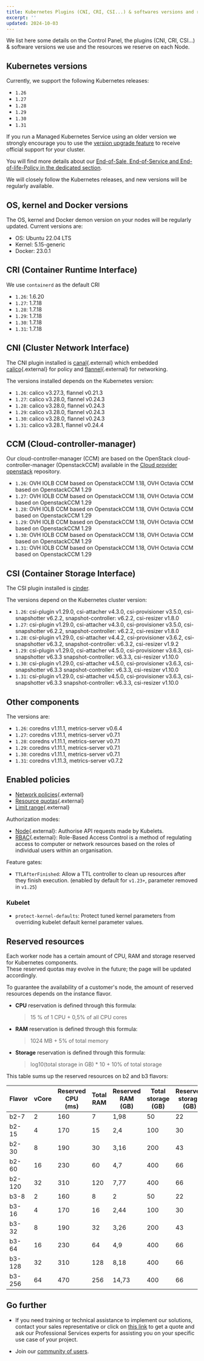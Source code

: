 ```yaml
---
title: Kubernetes Plugins (CNI, CRI, CSI...) & softwares versions and reserved resources
excerpt: ''
updated: 2024-10-03
---
```


We list here some details on the Control Panel, the plugins (CNI, CRI, CSI...) & software versions we use and the resources we reserve on each Node.

## Kubernetes versions

Currently, we support the following Kubernetes releases:

* `1.26`
* `1.27`
* `1.28`
* `1.29`
* `1.30`
* `1.31`

If you run a Managed Kubernetes Service using an older version we strongly encourage you to use the [version upgrade feature](/pages/public_cloud/containers_orchestration/managed_kubernetes/upgrading-kubernetes-version) to receive official support for your cluster.

You will find more details about our [End-of-Sale, End-of-Service and End-of-life-Policy in the dedicated section](/pages/public_cloud/containers_orchestration/managed_kubernetes/eos-eol-policies).

We will closely follow the Kubernetes releases, and new versions will be regularly available.

## OS, kernel and Docker versions

The OS, kernel and Docker demon version on your nodes will be regularly updated. Current versions are:

* OS: Ubuntu 22.04 LTS
* Kernel: 5.15-generic
* Docker: 23.0.1

## CRI (Container Runtime Interface)

We use `containerd` as the default CRI

* `1.26`: 1.6.20
* `1.27`: 1.7.18
* `1.28`: 1.7.18
* `1.29`: 1.7.18
* `1.30`: 1.7.18
* `1.31`: 1.7.18

## CNI (Cluster Network Interface)

The CNI plugin installed is [canal](https://github.com/projectcalico/canal){.external} which embedded [calico](https://github.com/projectcalico/calico){.external} for policy and [flannel](https://github.com/coreos/flannel/){.external} for networking.

The versions installed depends on the Kubernetes version:

* `1.26`: calico v3.27.3, flannel v0.21.3
* `1.27`: calico v3.28.0, flannel v0.24.3
* `1.28`: calico v3.28.0, flannel v0.24.3
* `1.29`: calico v3.28.0, flannel v0.24.3
* `1.30`: calico v3.28.0, flannel v0.24.3
* `1.31`: calico v3.28.1, flannel v0.24.4

## CCM (Cloud-controller-manager)

Our cloud-controller-manager (CCM) are based on the OpenStack cloud-controller-manager (OpenstackCCM) available in the [Cloud provider openstack](https://github.com/kubernetes/cloud-provider-openstack) repository.

* `1.26`: OVH IOLB CCM based on OpenstackCCM 1.18, OVH Octavia CCM based on OpenstackCCM 1.29
* `1.27`: OVH IOLB CCM based on OpenstackCCM 1.18, OVH Octavia CCM based on OpenstackCCM 1.29
* `1.28`: OVH IOLB CCM based on OpenstackCCM 1.18, OVH Octavia CCM based on OpenstackCCM 1.29
* `1.29`: OVH IOLB CCM based on OpenstackCCM 1.18, OVH Octavia CCM based on OpenstackCCM 1.29
* `1.30`: OVH IOLB CCM based on OpenstackCCM 1.18, OVH Octavia CCM based on OpenstackCCM 1.29
* `1.31`: OVH IOLB CCM based on OpenstackCCM 1.18, OVH Octavia CCM based on OpenstackCCM 1.29

## CSI (Container Storage Interface)

The CSI plugin installed is [cinder](https://github.com/kubernetes/cloud-provider-openstack).

The versions depend on the Kubernetes cluster version:

* `1.26`: csi-plugin v1.29.0, csi-attacher v4.3.0, csi-provisioner v3.5.0, csi-snapshotter v6.2.2, snapshot-controller: v6.2.2, csi-resizer v1.8.0
* `1.27`: csi-plugin v1.29.0, csi-attacher v4.3.0, csi-provisioner v3.5.0, csi-snapshotter v6.2.2, snapshot-controller: v6.2.2, csi-resizer v1.8.0
* `1.28`: csi-plugin v1.29.0, csi-attacher v4.4.2, csi-provisioner v3.6.2, csi-snapshotter v6.3.2, snapshot-controller: v6.3.2, csi-resizer v1.9.2
* `1.29`: csi-plugin v1.29.0, csi-attacher v4.5.0, csi-provisioner v3.6.3, csi-snapshotter v6.3.3 snapshot-controller: v6.3.3, csi-resizer v1.10.0
* `1.30`: csi-plugin v1.29.0, csi-attacher v4.5.0, csi-provisioner v3.6.3, csi-snapshotter v6.3.3 snapshot-controller: v6.3.3, csi-resizer v1.10.0
* `1.31`: csi-plugin v1.29.0, csi-attacher v4.5.0, csi-provisioner v3.6.3, csi-snapshotter v6.3.3 snapshot-controller: v6.3.3, csi-resizer v1.10.0

## Other components

The versions are:

* `1.26`: coredns v1.11.1, metrics-server v0.6.4
* `1.27`: coredns v1.11.1, metrics-server v0.7.1
* `1.28`: coredns v1.11.1, metrics-server v0.7.1
* `1.29`: coredns v1.11.1, metrics-server v0.7.1
* `1.30`: coredns v1.11.1, metrics-server v0.7.1
* `1.31`: coredns v1.11.3, metrics-server v0.7.2

## Enabled policies

* [Network policies](https://kubernetes.io/docs/concepts/services-networking/network-policies/){.external}
* [Resource quotas](https://kubernetes.io/docs/concepts/policy/resource-quotas/){.external}
* [Limit range](https://kubernetes.io/docs/concepts/policy/limit-range/){.external}

Authorization modes:

* [Node](https://kubernetes.io/docs/reference/access-authn-authz/node/){.external}: Authorise API requests made by Kubelets.
* [RBAC](https://kubernetes.io/docs/reference/access-authn-authz/rbac/){.external}: Role-Based Access Control is a method of regulating access to computer or network resources based on the roles of individual users within an organisation.

Feature gates:

* `TTLAfterFinished`: Allow a TTL controller to clean up resources after they finish execution. (enabled by default for `v1.23+`, parameter removed in `v1.25`)

### Kubelet

* `protect-kernel-defaults`: Protect tuned kernel parameters from overriding kubelet default kernel parameter values.

## Reserved resources

Each worker node has a certain amount of CPU, RAM and storage reserved for Kubernetes components.  
These reserved quotas may evolve in the future; the page will be updated accordingly.

To guarantee the availability of a customer's node, the amount of reserved resources depends on the instance flavor.

* **CPU** reservation is defined through this formula:  
    > 15 % of 1 CPU + 0,5% of all CPU cores

* **RAM** reservation is defined through this formula:  
    > 1024 MB + 5% of total memory

* **Storage** reservation is defined through this formula:  
    > log10(total storage in GB) * 10 + 10% of total storage

This table sums up the reserved resources on b2 and b3 flavors:

| Flavor | vCore | Reserved CPU (ms) | Total RAM | Reserved RAM (GB) | Total storage (GB) | Reserved storage (GB) |
|-|-|-|-|-|-|-|
| b2-7 | 2 | 160 | 7 | 1,98 | 50 | 22 |
| b2-15 | 4 | 170 | 15 | 2,4 | 100 | 30 |
| b2-30 | 8 | 190 | 30 | 3,16 | 200 | 43 |
| b2-60 | 16 | 230 | 60 | 4,7 | 400 | 66 |
| b2-120 | 32 | 310 | 120 | 7,77 | 400 | 66 |
| b3-8 | 2 | 160 | 8 | 2 | 50 | 22 |
| b3-16 | 4 | 170 | 16 | 2,44 | 100 | 30 |
| b3-32 | 8 | 190 | 32 | 3,26 | 200 | 43 |
| b3-64 | 16 | 230 | 64 | 4,9 | 400 | 66 |
| b3-128 | 32 | 310 | 128 | 8,18 | 400 | 66 |
| b3-256 | 64 | 470 | 256 | 14,73 | 400 | 66 |

## Go further

- If you need training or technical assistance to implement our solutions, contact your sales representative or click on [this link](https://www.ovhcloud.com/de/professional-services/) to get a quote and ask our Professional Services experts for assisting you on your specific use case of your project.

- Join our [community of users](https://community.ovh.com/en/).
